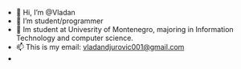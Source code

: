 - 👋 Hi, I’m @Vladan
- 👀 I’m student/programmer
- 🌱 Im student at Univesrity of Montenegro, majoring in Information Technology and computer science.
- 📫 This is my email: vladandjurovic001@gmail.com
- 

<!---
SobicM/SobicM is a ✨ special ✨ repository because its `README.md` (this file) appears on your GitHub profile.
You can click the Preview link to take a look at your changes.
--->
